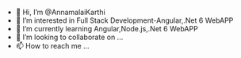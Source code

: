 - 👋 Hi, I’m @AnnamalaiKarthi
- 👀 I’m interested in Full Stack Development-Angular,.Net 6 WebAPP
- 🌱 I’m currently learning Angular,Node.js,.Net 6 WebAPP
- 💞️ I’m looking to collaborate on ...
- 📫 How to reach me ...

<!---
AnnamalaiKarthi/AnnamalaiKarthi is a ✨ special ✨ repository because its `README.md` (this file) appears on your GitHub profile.
You can click the Preview link to take a look at your changes.
--->

